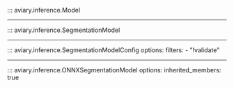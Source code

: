 ::: aviary.inference.Model

---

::: aviary.inference.SegmentationModel

---

::: aviary.inference.SegmentationModelConfig
    options:
      filters:
      - "!validate"

---

::: aviary.inference.ONNXSegmentationModel
    options:
        inherited_members: true
